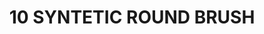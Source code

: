 ---
title: "10 SYNTETIC ROUND BRUSH"
price: "TBA"
desc: "Opis nije dostupan"
img_path: "/assets/img/A.MIG-8617.jpg"
brand: AMMO
available: true
cat: "tools"
subcat: "SYNTETIC BRUSHES"
subsubcat: "SS"
---